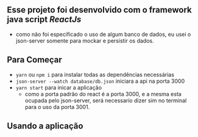 ## Esse projeto foi desenvolvido com o framework java script *ReactJs*


* como não foi especificado o uso de algum banco de dados, eu usei o json-server somente para mockar e persistir os dados. 


## Para Começar
   - `yarn` ou `npm i` para instalar todas as dependências necessárias
   - `json-server --watch database/db.json` iniciara a api na porta 3000
   - `yarn start` para inicar a aplicação
      - como a porta padrão do react é a porta 3000, e a mesma esta ocupada pelo json-server, será necessario dizer sim no        terminal para o uso da porta 3001.
   



## Usando a aplicação

   


